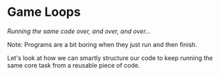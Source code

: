 # Game Loops

_Running the same code over, and over, and over..._




Note:
Programs are a bit boring when they just run and then finish.

Let's look at how we can smartly structure our code to keep running the same core task from a reusable piece of code.